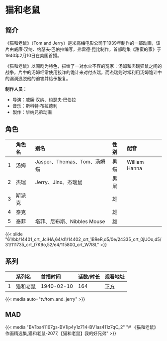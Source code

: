 # 猫和老鼠


## 简介

《猫和老鼠》（Tom and Jerry）是米高梅电影公司于1939年制作的一部动画，该片由威廉·汉纳、约瑟夫·巴伯拉编写，弗雷德·昆比制作，首部剧集《甜蜜的家》于1940年2月10日在美国首播。

《猫和老鼠》以闹剧为特色，描绘了一对水火不容的冤家：汤姆和杰瑞猫鼠之间的战争，片中的汤姆经常使用狡诈的诡计来对付杰瑞，而杰瑞则时常利用汤姆诡计中的漏洞逃脱他的迫害并给予报复。

**制作人员：**
- 导演：威廉·汉纳、约瑟夫·巴伯拉
- 音乐：斯科特·布拉德利
- 製作：华纳兄弟动画

## 角色

|     |   角色名   |   别名  | 性别 |  配音  |
|:--- |:------  |:----      |:---  |:--   |
| 1 | 汤姆 | Jasper、Thomas、Tom、汤姆猫 | 男猫 | William Hanna |
| 2 | 杰瑞 | Jerry、Jinx、杰瑞鼠 | 男鼠 |  |
| 3 | 斯派克 |  | 雄 |  |
| 4 | 泰克 |  | 雄 |  |
| 5 | 泰菲 | 塔菲、尼布斯、Nibbles Mouse | 雄 |  |

{{< slide "61/bb/14401_crt_JciHA,64/d1/14402_crt_1BReR,d5/0e/24335_crt_0jUOo,d5/31/111735_crt_t7K9o,52/e4/115800_crt_W7l8L" >}}

## 系列

|     |   系列名   |   首播时间  | 话数/时长  | 观看地址 |
|:---  |:------    |:----      |:---       |:---  |
| 1 | 猫和老鼠 | 1940-02-10 | 164 | [下方](#id-1)  |

{{< media auto="tv/tom_and_jerry" >}}

## MAD

{{< media  "BV1bs41167gs-BV1ip4y1z714-BV1as411z7qC_2"
"# 《猫和老鼠》作画精选集,猫和老鼠-2077,【猫和老鼠】我的好兄弟"  >}}
